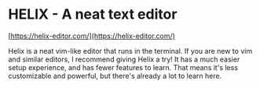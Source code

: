 # HELIX - A neat text editor

[https://helix-editor.com/](https://helix-editor.com/)

Helix is a neat vim-like editor that runs in the terminal. If you are new to vim and similar editors, I recommend giving Helix a try! It has a much easier setup experience, and has fewer features to learn. That means it's less customizable and powerful, but there's already a lot to learn here.

